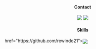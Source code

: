 <div align="center"> 
	<h4 align="center">Contact</h4> 
	<a href="https://discord.com/users/rewindo#1958"><img src="https://img.shields.io/badge/-Discord-585abf?style=flat&logo=discord&logoColor=white&link=https://discord.com/users/rewindo#1958" /></a>
	<a href="https://telegram.me/rewindo"><img src="https://img.shields.io/badge/-Telegram-229ED9?style=flat&logo=telegram&logoColor=white&link=https://telegram.me/rewindo" /></a>
</div>

<div>
	<h4 align="center">Skills</h4> 
	<a>href="https://github.com/rewindo21"><img src="https://skillicons.dev/icons?i=py,django,qt,css,html,postgres,mongodb" align="center"> </a>
</div>


<!--
<div align="center"> 
	<h4 align="center">Skills</h4> 
	<a href="https://www.python.org" target="_blank" rel="noreferrer"> <img src="https://raw.githubusercontent.com/devicons/devicon/master/icons/python/python-original.svg" alt="python" width="30" height="30"/> </a> 
    	<a href="https://www.djangoproject.com/" target="_blank" rel="noreferrer"> <img src="https://cdn.worldvectorlogo.com/logos/django.svg" alt="django" width="25" height="25"/> </a> 
    	<a href="https://www.w3.org/html/" target="_blank" rel="noreferrer"> <img src="https://raw.githubusercontent.com/devicons/devicon/master/icons/html5/html5-original-wordmark.svg" alt="html5" width="30" height="30"/> </a> 
    	<a href="https://www.w3schools.com/css/" target="_blank" rel="noreferrer"> <img src="https://raw.githubusercontent.com/devicons/devicon/master/icons/css3/css3-original-wordmark.svg" alt="css3" width="30" height="30"/> </a>
    	<a href="https://www.qt.io/" target="_blank" rel="noreferrer"> <img src="https://upload.wikimedia.org/wikipedia/commons/0/0b/Qt_logo_2016.svg" alt="qt" width="25" height="25"/> </a> 
    	<a href="https://www.mongodb.com/" target="_blank" rel="noreferrer"> <img src="https://raw.githubusercontent.com/devicons/devicon/master/icons/mongodb/mongodb-original-wordmark.svg" alt="mongodb" width="30" height="30"/> </a> 
    	<a href="https://www.postgresql.org" target="_blank" rel="noreferrer"> <img src="https://raw.githubusercontent.com/devicons/devicon/master/icons/postgresql/postgresql-original-wordmark.svg" alt="postgresql" width="30" height="30"/> </a> 
</div>
-->
